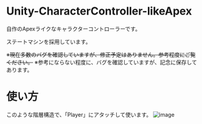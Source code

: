 # Unity-CharacterController-likeApex
自作のApexライクなキャラクターコントローラーです。

ステートマシンを採用しています。

※~~現在多数のバグを確認していますが、修正予定はありません。参考程度にご覧ください。~~
※参考にならない程度に、バグを確認していますが、記念に保存してあります。
# 使い方
このような階層構造で、「Player」にアタッチして使います。
![image](https://github.com/AtsuAtsu0120/Unity-CharacterController-likeApex/assets/58623243/4867df04-9f2b-46c7-8ddb-80bbd1c11e89)
